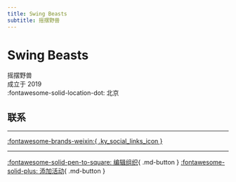 ```yaml
---
title: Swing Beasts
subtitle: 摇摆野兽
---
```


# Swing Beasts

摇摆野兽  
成立于 2019  
:fontawesome-solid-location-dot: 北京  


## 联系


---

 [:fontawesome-brands-weixin:{ .ky_social_links_icon }](# "SwingBeasts摇摆野兽")

---

[:fontawesome-solid-pen-to-square: 编辑组织](https://github.com/swingdance/orgs/issues/new?assignees=&labels=update+org&projects=&template=03-update_entity.yml&title=Update%20Org%3A%20zh_CN%20%E2%80%A2%20Swing%20Beasts&region=zh_CN&id=swing-beasts&name=Swing%20Beasts){ .md-button } [:fontawesome-solid-plus: 添加活动](https://github.com/swingdance/events/issues/new?assignees=&labels=add+event&projects=&template=02-add_entity.yml&title=Add%20Event%3A%20zh_CN%20%E2%80%A2%20%3CName%3E&region=zh_CN&province=Beijing&city=Beijing&org_id=swing-beasts){ .md-button }
